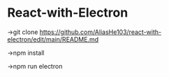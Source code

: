 # React-with-Electron  

  

->git clone https://github.com/AliasHe103/react-with-electron/edit/main/README.md  

  
->npm install  

  
->npm run electron
